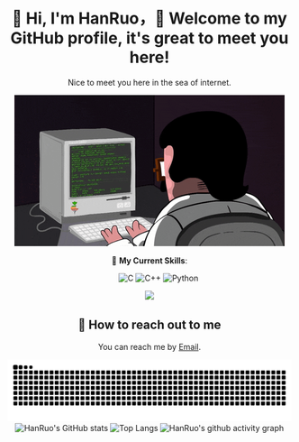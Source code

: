 

<div align="center">

# 🙋 Hi, I'm HanRuo，🎉 Welcome to my GitHub profile, it's great to meet you here!

<!-- 个人资料徽标 -->
Nice to meet you here in the sea of internet.
<center><img src="coding.gif" width = "" height = ""></center>

💪 **My Current Skills**:

&emsp;&emsp;
![C](https://img.shields.io/badge/c-%2300599C.svg?style=flat-square&logo=c&logoColor=white)
![C++](https://img.shields.io/badge/-C++-00599C?style=flat-square&logo=c)
![Python](https://img.shields.io/badge/-Python-pink?style=flat-square&logo=Python)

<div align="center"><img src="https://cdn.cbd.int/anzhiyu-assets@1.0.11/image/common/github-info/personal-homepage-banner.jpg" /></div>

## 💌 How to reach out to me

You can reach me by [Email](mailto:552455797@qq.com).

![](https://raw.githubusercontent.com/HanRuoX/gihubSNK/refs/heads/output/github-contribution-grid-snake.svg#gh-light-mode-only)
![HanRuo's GitHub stats](https://github-readme-stats.vercel.app/api?username=HanRuoX&show_icons=true&theme=transparent)
![Top Langs](https://github-readme-stats.vercel.app/api/top-langs/?username=HanRuoX&layout=compact)
![HanRuo's github activity graph](https://github-readme-activity-graph.vercel.app/graph?username=HanRuoX&theme=github)



</div>
